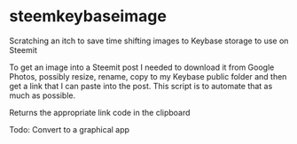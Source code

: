 # steemkeybaseimage
Scratching an itch to save time shifting images to Keybase storage to use on Steemit

To get an image into a Steemit post I needed to download it from Google Photos, possibly resize, rename,
copy to my Keybase public folder and then get a link that I can paste into the post. This script is to
automate that as much as possible.

Returns the appropriate link code in the clipboard

Todo: Convert to a graphical app
